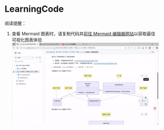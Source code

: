 # LearningCode

阅读提醒：
1. 查看 Mermaid 图表时，请复制代码并[前往 Mermaid 编辑器网站](https://mermaid-live.nodejs.cn/edit)以获取最佳可视化图表体验
   ![Mermaid 图最佳体验方式.gif](doc/img/Mermaid%20%E5%9B%BE%E6%9C%80%E4%BD%B3%E4%BD%93%E9%AA%8C%E6%96%B9%E5%BC%8F.gif)